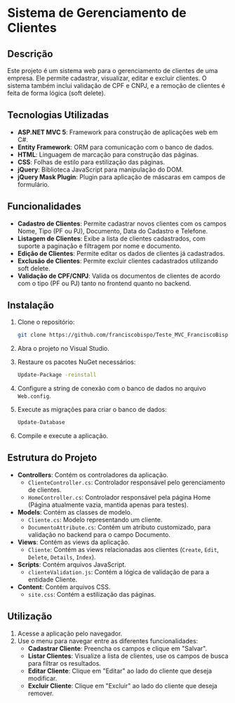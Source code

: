 ﻿# Sistema de Gerenciamento de Clientes

## Descrição

Este projeto é um sistema web para o gerenciamento de clientes de uma empresa. Ele permite cadastrar, visualizar, editar e excluir clientes. O sistema também inclui validação de CPF e CNPJ, e a remoção de clientes é feita de forma lógica (soft delete).

## Tecnologias Utilizadas

- **ASP.NET MVC 5**: Framework para construção de aplicações web em C#.
- **Entity Framework**: ORM para comunicação com o banco de dados.
- **HTML**: Linguagem de marcação para construção das páginas.
- **CSS**: Folhas de estilo para estilização das páginas.
- **jQuery**: Biblioteca JavaScript para manipulação do DOM.
- **jQuery Mask Plugin**: Plugin para aplicação de máscaras em campos de formulário.

## Funcionalidades

- **Cadastro de Clientes**: Permite cadastrar novos clientes com os campos Nome, Tipo (PF ou PJ), Documento, Data do Cadastro e Telefone.
- **Listagem de Clientes**: Exibe a lista de clientes cadastrados, com suporte a paginação e filtragem por nome e documento.
- **Edição de Clientes**: Permite editar os dados de clientes já cadastrados.
- **Exclusão de Clientes**: Permite excluir clientes cadastrados utilizando soft delete.
- **Validação de CPF/CNPJ**: Valida os documentos de clientes de acordo com o tipo (PF ou PJ) tanto no frontend quanto no backend.

## Instalação

1. Clone o repositório:
    ```sh
    git clone https://github.com/franciscobispo/Teste_MVC_FranciscoBispo.git
    ```

2. Abra o projeto no Visual Studio.

3. Restaure os pacotes NuGet necessários:
    ```sh
    Update-Package -reinstall
    ```

4. Configure a string de conexão com o banco de dados no arquivo `Web.config`.

5. Execute as migrações para criar o banco de dados:
    ```sh
    Update-Database
    ```

6. Compile e execute a aplicação.

## Estrutura do Projeto

- **Controllers**: Contém os controladores da aplicação.    
    - `ClienteController.cs`: Controlador responsável pelo gerenciamento de clientes.
    - `HomeController.cs`: Controlador responsável pela página Home (Página atualmente vazia, mantida apenas para testes).
- **Models**: Contém as classes de modelo.
    - `Cliente.cs`: Modelo representando um cliente.
    - `DocumentoAttribute.cs`: Contém um atributo customizado, para validação no backend para o campo Documento.
- **Views**: Contém as views da aplicação.
    - `Cliente`: Contém as views relacionadas aos clientes (`Create`, `Edit`, `Delete`, `Details`, `Index`).
- **Scripts**: Contém arquivos JavaScript.
    - `clienteValidation.js`: Contém a lógica de validação de para a entidade Cliente.
- **Content**: Contém arquivos CSS.
    - `site.css`: Contém a estilização das páginas.

## Utilização

1. Acesse a aplicação pelo navegador.
2. Use o menu para navegar entre as diferentes funcionalidades:
    - **Cadastrar Cliente**: Preencha os campos e clique em "Salvar".
    - **Listar Clientes**: Visualize a lista de clientes, use os campos de busca para filtrar os resultados.
    - **Editar Cliente**: Clique em "Editar" ao lado do cliente que deseja modificar.
    - **Excluir Cliente**: Clique em "Excluir" ao lado do cliente que deseja remover.
